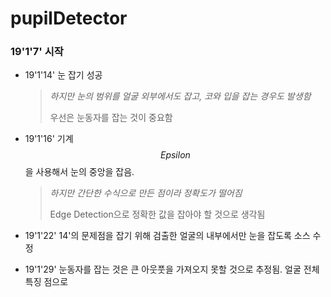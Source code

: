 # pupilDetector

### 19'1'7' 시작

* 19'1'14' 눈 잡기 성공

  > *하지만 눈의 범위를 얼굴 외부에서도 잡고, 코와 입을 잡는 경우도 발생함* 
  >
  > 우선은 눈동자를 잡는 것이 중요함

* 19'1'16' 기계 $$Epsilon$$을 사용해서 눈의 중앙을 잡음. 

  > *하지만 간단한 수식으로 만든 점이라 정확도가 떨어짐*
  >
  > Edge Detection으로 정확한 값을 잡아야 할 것으로 생각됨

* 19'1'22' 14'의 문제점을 잡기 위해 검출한 얼굴의 내부에서만 눈을 잡도록 소스 수정

* 19'1'29' 눈동자를 잡는 것은 큰 아웃풋을 가져오지 못할 것으로 추정됨. 얼굴 전체 특징 점으로 
